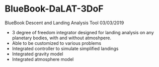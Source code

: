 # BlueBook-DaLAT-3DoF

BlueBook Descent and Landing Analysis Tool 
03/03/2019

- 3 degree of freedom integrator designed for landing analysis on any planetary bodies, with and without atmoshpere. 
- Able to be customized to various problems 
- Integrated controller to simulate simplified landings
- Integrated gravity model
- Integrated atmosphere model
